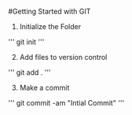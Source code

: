 #Getting Started with GIT

1. Initialize the Folder

'''
git init
'''

2. Add files to version control

'''
git add .
'''

3. Make a commit

'''
git commit -am "Intial Commit"
'''
